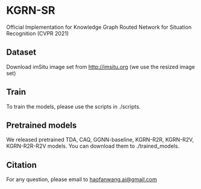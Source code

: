 # KGRN-SR
Official Implementation for Knowledge Graph Routed Network for Situation Recognition (CVPR 2021)

## Dataset
Download imSitu image set from http://imsitu.org (we use the resized image set)

## Train
To train the models, please use the scripts in ./scripts.

## Pretrained models
We released pretrained TDA, CAQ, GGNN-baseline, KGRN-R2R, KGRN-R2V, KGRN-R2R-R2V models. You can download them to ./trained_models.

## Citation

For any question, please email to haofanwang.ai@gmail.com
